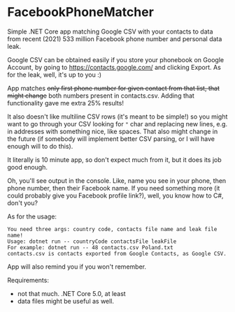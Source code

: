 # FacebookPhoneMatcher
Simple .NET Core app matching Google CSV with your contacts to data from recent (2021) 533 million Facebook phone number and personal data leak.

Google CSV can be obtained easily if you store your phonebook on Google Account, by going to https://contacts.google.com/ and clicking Export.
As for the leak, well, it's up to you :)

App matches ~~only first phone number for given contact from that list, that might change~~ both numbers present in contacts.csv. Adding that functionality gave me extra 25% results!

It also doesn't like multiline CSV rows (it's meant to be simple!) so you might want to go through your CSV looking for `"` char and replacing new lines, e.g. in addresses with something nice, like spaces.
That also might change in the future (if somebody will implement better CSV parsing, or I will have enough will to do this).

It literally is 10 minute app, so don't expect much from it, but it does its job good enough.

Oh, you'll see output in the console. Like, name you see in your phone, then phone number, then their Facebook name. If you need something more (it could probably give you Facebook profile link?), well, you know how to C#, don't you?

As for the usage:

```
You need three args: country code, contacts file name and leak file name!
Usage: dotnet run -- countryCode contactsFile leakFile
For example: dotnet run -- 48 contacts.csv Poland.txt
contacts.csv is contacts exported from Google Contacts, as Google CSV.
```

App will also remind you if you won't remember.

Requirements: 
 - not that much. .NET Core 5.0, at least
 - data files might be useful as well.
